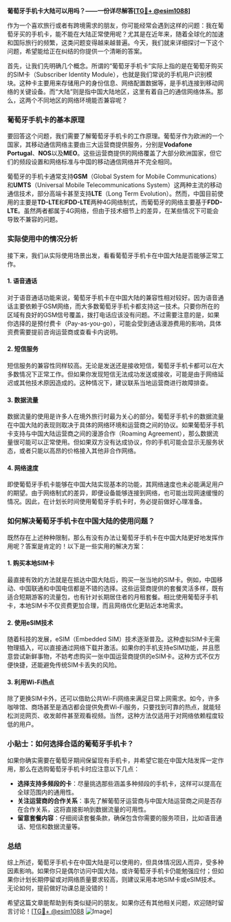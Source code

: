 **葡萄牙手机卡大陆可以用吗？——一份详尽解答[[TG💪+ @esim1088](https://t.me/s/esim1088)]**

作为一个喜欢旅行或者有跨境需求的朋友，你可能经常会遇到这样的问题：我在葡萄牙买的手机卡，能不能在大陆正常使用呢？尤其是在近年来，随着全球化的加速和国际旅行的频繁，这类问题变得越来越普遍。今天，我们就来详细探讨一下这个问题，希望能给正在纠结的你提供一个清晰的答案。

首先，让我们先明确几个概念。所谓的“葡萄牙手机卡”实际上指的是在葡萄牙购买的SIM卡（Subscriber Identity Module），也就是我们常说的手机用户识别模块。这种卡主要用来存储用户的身份信息、网络配置数据等，是手机连接到移动网络的关键设备。而“大陆”则是指中国大陆地区，这里有着自己的通信网络体系。那么，这两个不同地区的网络环境能否兼容呢？

### 葡萄牙手机卡的基本原理

要回答这个问题，我们需要了解葡萄牙手机卡的工作原理。葡萄牙作为欧洲的一个国家，其移动通信网络主要由三大运营商提供服务，分别是**Vodafone Portugal**、**NOS**以及**MEO**。这些运营商提供的网络覆盖了大部分欧洲国家，但它们的频段设置和网络标准与中国的移动通信网络并不完全相同。

葡萄牙的手机卡通常支持**GSM**（Global System for Mobile Communications）和**UMTS**（Universal Mobile Telecommunications System）这两种主流的移动通信技术，部分高端卡甚至支持**LTE**（Long Term Evolution）。然而，中国目前使用的主要是**TD-LTE**和**FDD-LTE**两种4G网络制式，而葡萄牙的网络主要基于**FDD-LTE**。虽然两者都属于4G网络，但由于技术细节上的差异，在某些情况下可能会导致不兼容的问题。

### 实际使用中的情况分析

接下来，我们从实际使用场景出发，看看葡萄牙手机卡在中国大陆是否能够正常工作。

#### 1. **语音通话**
对于语音通话功能来说，葡萄牙手机卡在中国大陆的兼容性相对较好。因为语音通话主要依赖于GSM网络，而大多数葡萄牙手机卡都支持这一技术。只要你所在的区域有良好的GSM信号覆盖，拨打电话应该没有问题。不过需要注意的是，如果你选择的是预付费卡（Pay-as-you-go），可能会受到通话漫游费用的影响，具体资费需要提前咨询运营商或查看卡内说明。

#### 2. **短信服务**
短信服务的兼容性同样较高。无论是发送还是接收短信，葡萄牙手机卡都可以在大多数情况下正常工作。但如果你发现短信无法成功发送或接收，可能是由于网络延迟或其他技术原因造成的。这种情况下，建议联系当地运营商进行故障排查。

#### 3. **数据流量**
数据流量的使用是许多人在境外旅行时最为关心的部分。葡萄牙手机卡的数据流量在中国大陆的表现则取决于具体的网络环境和运营商之间的协议。如果葡萄牙手机卡支持与中国大陆运营商之间的漫游合作（Roaming Agreement），那么数据流量很可能可以正常使用。但如果双方没有达成协议，你的手机可能会显示无服务状态，或者只能以高昂的价格接入其他非合作网络。

#### 4. **网络速度**
即使葡萄牙手机卡能够在中国大陆实现基本的功能，其网络速度也未必能满足用户的期望。由于网络制式的差异，即便设备能够连接到网络，也可能出现网速缓慢的情况。因此，在计划长时间使用葡萄牙手机卡时，务必提前做好心理准备。

### 如何解决葡萄牙手机卡在中国大陆的使用问题？

既然存在上述种种限制，那么有没有办法让葡萄牙手机卡在中国大陆更好地发挥作用呢？答案是肯定的！以下是一些实用的解决方案：

#### 1. **购买本地SIM卡**
最直接有效的方法就是在抵达中国大陆后，购买一张当地的SIM卡。例如，中国移动、中国联通和中国电信都是不错的选择。这些运营商提供的套餐灵活多样，既有适合短期游客的流量包，也有针对长期居住者的月租套餐。相比使用葡萄牙手机卡，本地SIM卡不仅资费更加合理，而且网络优化更贴近本地需求。

#### 2. **使用eSIM技术**
随着科技的发展，eSIM（Embedded SIM）技术逐渐普及。这种虚拟SIM卡无需物理插入，可以直接通过网络下载并激活。如果你的手机支持eSIM功能，并且愿意尝试新鲜事物，不妨考虑购买一张中国运营商提供的eSIM卡。这种方式不仅方便快捷，还能避免传统SIM卡丢失的风险。

#### 3. **利用Wi-Fi热点**
除了更换SIM卡外，还可以借助公共Wi-Fi网络来满足日常上网需求。如今，许多咖啡馆、商场甚至是酒店都会提供免费Wi-Fi服务，只要找到可靠的热点，就能轻松浏览网页、收发邮件甚至观看视频。当然，这种方法仅适用于对网络依赖程度较低的用户。

### 小贴士：如何选择合适的葡萄牙手机卡？

如果你确实需要在葡萄牙期间保留现有手机卡，并希望它能在中国大陆发挥一定作用，那么在选购葡萄牙手机卡时应注意以下几点：

- **选择支持多频段的卡**：尽量挑选那些涵盖多种频段的手机卡，这样可以提高在全球范围内的通用性。
- **关注运营商的合作关系**：事先了解葡萄牙运营商与中国大陆运营商之间是否存在合作关系，这将直接影响到数据流量的可用性。
- **留意套餐内容**：仔细阅读套餐条款，确保包含你需要的服务项目，比如语音通话、短信和数据流量等。

### 总结

综上所述，葡萄牙手机卡在中国大陆是可以使用的，但具体情况因人而异，受多种因素影响。如果你只是偶尔访问中国大陆，或许葡萄牙手机卡仍能勉强应付；但如果你计划长期停留或对网络质量要求较高，则建议采用本地SIM卡或eSIM技术。无论如何，提前做好功课总是没错的！

希望这篇文章能帮助到有类似疑问的朋友。如果你还有其他相关问题，欢迎随时留言讨论！[[TG💪+ @esim1088](https://t.me/s/esim1088) ![Image](https://i.postimg.cc/4NQfJmqS/Snipaste-2025-05-13-00-14-12.png)]